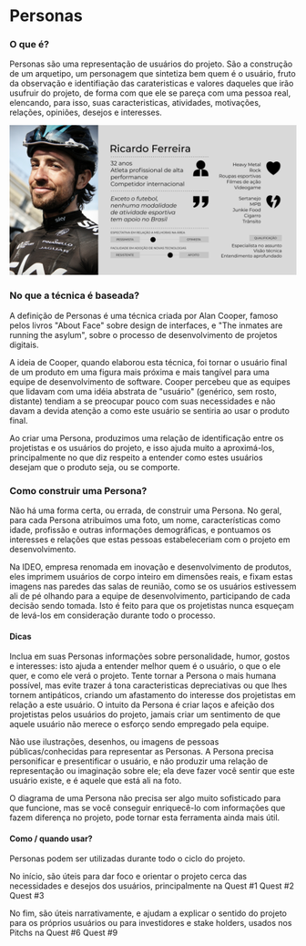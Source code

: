 # Personas

### O que é?

Personas são uma representação de usuários do projeto. São a construção de um arquetipo, um personagem que sintetiza bem quem é o usuário, fruto da observação e identifiação das carateristicas e valores daqueles que irão usufruir do projeto, de forma com que ele se pareça com uma pessoa real, elencando, para isso, suas caracteristicas, atividades, motivações, relações, opiniões, desejos e interesses.

<img src="PersonaExemplo.svg">

### No que a técnica é baseada?

A definição de Personas é uma técnica criada por Alan Cooper, famoso pelos livros "About Face" sobre design de interfaces, e "The inmates are running the asylum", sobre o processo de desenvolvimento de projetos digitais.

A ideia de Cooper, quando elaborou esta técnica, foi tornar o usuário final de um produto em uma figura mais próxima e mais tangível para uma equipe de desenvolvimento de software. Cooper percebeu que as equipes que lidavam com uma idéia abstrata de "usuário" (genérico, sem rosto, distante) tendiam a se preocupar pouco com suas necessidades e não davam a devida atenção a como este usuário se sentiria ao usar o produto final.

Ao criar uma Persona, produzimos uma relação de identificação entre os projetistas e os usuários do projeto, e isso ajuda muito a aproximá-los, principalmente no que diz respeito a entender como estes usuários desejam que o produto seja, ou se comporte.

### Como construir uma Persona?

Não há uma forma certa, ou errada, de construir uma Persona. No geral, para cada Persona atribuímos uma foto, um nome, características como idade, profissão e outras informações demográficas, e pontuamos os interesses e relações que estas pessoas estabeleceriam com o projeto em desenvolvimento.

Na IDEO, empresa renomada em inovação e desenvolvimento de produtos, eles imprimem usuários de corpo inteiro em dimensões reais, e fixam estas imagens nas paredes das salas de reunião, como se os usuários estivessem ali de pé olhando para a equipe de desenvolvimento, participando de cada decisão sendo tomada. Isto é feito para que os projetistas nunca esqueçam de levá-los em consideração durante todo o processo.

#### Dicas

Inclua em suas Personas informações sobre personalidade, humor, gostos e interesses: isto ajuda a entender melhor quem é o usuário, o que o ele quer, e como ele verá o projeto. Tente tornar a Persona o mais humana possível, mas evite trazer á tona caracteristicas depreciativas ou que lhes tornem antipáticos, criando um afastamento do interesse dos projetistas em relação a este usuário. O intuito da Persona é criar laços e afeição dos projetistas pelos usuários do projeto, jamais criar um sentimento de que aquele usuário não merece o esforço sendo empregado pela equipe.

Não use ilustrações, desenhos, ou imagens de pessoas públicas/conhecidas para representar as Personas. A Persona precisa personificar e presentificar o usuário, e não produzir uma relação de representação ou imaginação sobre ele; ela deve fazer você sentir que este usuário existe, e é aquele que está ali na foto.

O diagrama de uma Persona não precisa ser algo muito sofisticado para que funcione, mas se você conseguir enriquecê-lo com informações que fazem diferença no projeto, pode tornar esta ferramenta ainda mais útil.

#### Como / quando usar?

Personas podem ser utilizadas durante todo o ciclo do projeto.

No início, são úteis para dar foco e orientar o projeto cerca das necessidades e desejos dos usuários, principalmente na Quest #1 Quest #2 Quest #3

No fim, são úteis narrativamente, e ajudam a explicar o sentido do projeto para os próprios usuários ou para investidores e stake holders, usados nos Pitchs na Quest #6 Quest #9

